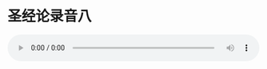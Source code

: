 # 圣经论录音八

<audio style="width: 100%;" preload="false" controls controlslist="nodownload"><source src="//cdn.wechat.edu.pl/audio/mp3/old/27367.mp3" type="audio/mpeg">Your browser does not support the audio element.</audio>



